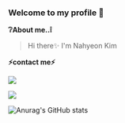### Welcome to my profile 🌟

**❔About me..❕**
> Hi there✨ I'm Nahyeon Kim

**⚡contact me⚡**

<div style="margin-bottom: 10px;">
  <a href="https://www.instagram.com/nahueonn"><img src="https://img.shields.io/badge/Instagram-E4405F?style=flat-square&logo=Instagram&logoColor=white"/></a>

  <a href="mailto:k92544199@gmail.com" target="_blank"><img src="https://img.shields.io/badge/Gmail-%23EA4335?style=flat-square&logo=Gmail&logoColor=white"/></a> 
</div>


![Anurag's GitHub stats](https://github-readme-stats.vercel.app/api?username=Nahyeonnnn&show_icons=true&theme=dracula)
